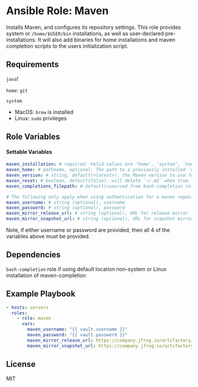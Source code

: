 # Ansible Role: Maven

Installs Maven, and configures its repository settings. This role provides system or `/home/$USER/bin` installations, as well as user-declared pre-installations. It will also add binaries for home installations and maven completion scripts to the users initialization script.

## Requirements

`java`!

`home`: `git`

`system`
  - MacOS: `brew` is installed
  - Linux: `sudo` privileges


## Role Variables

#### Settable Variables
```yaml
maven_installation: # required. Valid values are 'home', 'system', 'none'.
maven_home: # pathname, optional. The path to a previously installed `mvn` home directory
maven_version: # string, default(<latest>). the Maven version to use for a home installation.  Only used when `maven_home_install=true`.
maven_reset: # boolean, default(false). will delete `~/.m2` when true. Will also delete preexisting home maven installation when true.
maven_completions_filepath: # default(<sourced from bash-completion role>). filepath to install maven bash completion script to. Requires override if performing a home installation.

# The following only apply when using authentication for a maven repository
maven_username: # string (optional), username
maven_password: # string (optional), password
maven_mirror_release_url: # string (optional), URL for release mirror
maven_mirror_snapshot_url: # string (optional), URL for snapshot mirror
```

Note, if either username or password are provided, then all 4 of the variables above must be provided.

## Dependencies

`bash-completion` role if using default location non-system or Linux installation of maven-completion

## Example Playbook
```yaml
- hosts: servers
  roles:
    - role: maven
      vars:
        maven_username: "{{ vault.username }}"
        maven_password: "{{ vault.password }}"
        maven_mirror_release_url: https://company.jfrog.io/artifactory/libs-release
        maven_mirror_snapshot_url: https://company.jfrog.io/artifactory/libs-snapshot
```

## License

MIT
